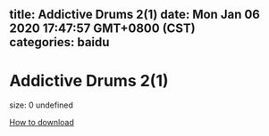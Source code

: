 
title: Addictive Drums  2(1)
date: Mon Jan 06 2020 17:47:57 GMT+0800 (CST)    
categories: baidu
---

# Addictive Drums  2(1)
size: 0
 undefined
 

[How to download](https://bpcam.bemobtrk.com/go/2ceec3aa-1ca2-46d6-b9ff-aaa5c184517c?jno=4428)